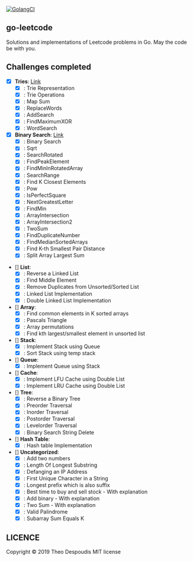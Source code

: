 [![GolangCI](https://golangci.com/badges/github.com/golangci/golangci-lint.svg)](https://golangci.com/r/github.com/theodesp/go-leetcode)

go-leetcode
---
Solutions and implementations of Leetcode problems in Go.
May the code be with you.

## Challenges completed

- [x] **Tries**: [Link](https://leetcode.com/explore/learn/card/trie/150/introduction-to-trie/)
    - [x] : Trie Representation
    - [x] : Trie Operations
    - [x] : Map Sum
    - [x] : ReplaceWords
    - [x] : AddSearch
    - [x] : FindMaximumXOR
    - [x] : WordSearch
    
- [x] **Binary Search**: [Link](https://leetcode.com/explore/learn/card/binary-search/138/background/)
    - [x] : Binary Search
    - [x] : Sqrt
    - [x] : SearchRotated
    - [x] : FindPeakElement
    - [x] : FindMinInRotatedArray
    - [x] : SearchRange
    - [x] : Find K Closest Elements
    - [x] : Pow
    - [x] : IsPerfectSquare
    - [x] : NextGreatestLetter
    - [x] : FindMin
    - [x] : ArrayIntersection
    - [x] : ArrayIntersection2
    - [x] : TwoSum
    - [x] : FindDuplicateNumber
    - [x] : FindMedianSortedArrays
    - [x] : Find K-th Smallest Pair Distance
    - [x] : Split Array Largest Sum
    
- [] **List**:
    - [x] : Reverse a Linked List
    - [x] : Find Middle Element
    - [x] : Remove Duplicates from Unsorted/Sorted List
    - [x] : Linked List Implementation
    - [x] : Double Linked List Implementation
    
- [] **Array**:
    - [x] : Find common elements in K sorted arrays
    - [x] : Pascals Triangle
    - [x] : Array permutations
    - [x] : Find kth largest/smallest element in unsorted list
    
- [] **Stack**:
    - [x] : Implement Stack using Queue
    - [x] : Sort Stack using temp stack
    
- [] **Queue**:
    - [x] : Implement Queue using Stack

- [] **Cache**:
    - [x] : Implement LFU Cache using Double List
    - [x] : Implement LRU Cache using Double List
     
- [] **Tree**:
    - [x] : Reverse a Binary Tree
    - [x] : Preorder Traversal
    - [x] : Inorder Traversal
    - [x] : Postorder Traversal
    - [x] : Levelorder Traversal
    - [x] : Binary Search String Delete

- [] **Hash Table**:
    - [x] : Hash table Implementation
    
- [] **Uncategorized**:
    - [x] : Add two numbers
    - [x] : Length Of Longest Substring
    - [x] : Defanging an IP Address
    - [x] : First Unique Character in a String
    - [x] : Longest prefix which is also suffix
    - [x] : Best time to buy and sell stock - With explanation
    - [x] : Add binary - With explanation
    - [x] : Two Sum - With explanation
    - [x] : Valid Palindrome
    - [x] : Subarray Sum Equals K

## LICENCE
Copyright © 2019 Theo Despoudis MIT license
